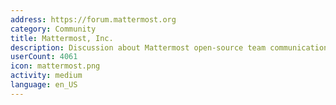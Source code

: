 ```yaml
---
address: https://forum.mattermost.org
category: Community
title: Mattermost, Inc.
description: Discussion about Mattermost open-source team communication
userCount: 4061
icon: mattermost.png
activity: medium
language: en_US
---
```

